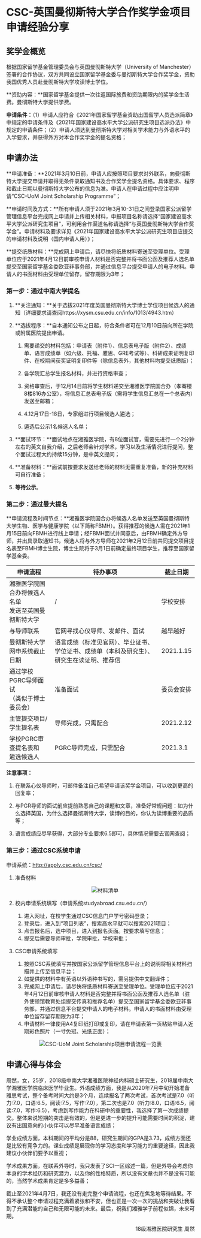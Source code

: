 # CSC-英国曼彻斯特大学合作奖学金项目申请经验分享

## 奖学金概览

根据国家留学基金管理委员会与英国曼彻斯特大学（University of Manchester）签署的合作协议，双方共同设立国家留学基金委与曼彻斯特大学合作奖学金，资助我国优秀人员赴曼彻斯特大学攻读博士学位。

**资助内容：**国家留学基金提供一次往返国际旅费和资助期限内的奖学金生活费。曼彻斯特大学提供学费。

**申请条件：**（1）申请人应符合《2021年国家留学基金资助出国留学人员选派简章》中规定的申请条件及《2021年国家建设高水平大学公派研究生项目选派办法》中规定的申请条件；（2）申请人须达到曼彻斯特大学对相关学术能力与外语水平的入学要求，并获得外方对本合作奖学金的提名资格；

## 申请办法

**申请准备：**2021年3月10日前，申请人应按照项目要求对外联系，向曼彻斯特大学提交申请并取得无条件录取通知书及合作奖学金提名资格。具体要求、程序和截止日期以曼彻斯特大学公布的信息为准。申请人在申请过程中应注明申请“CSC-UoM Joint Scholarship Programme”；

**申请时间及方式：**所有申请人须于2021年3月10-31日之间登录国家公派留学管理信息平台完成网上申请并上传相关材料，申报项目名称请选择“国家建设高水平大学公派研究生项目”，可利用合作渠道名称请选择“与英国曼彻斯特大学合作奖学金”。申请材料及要求详见《2021年国家建设高水平大学公派研究生项目应提交的申请材料及说明（国内申请人用）》；

**提交纸质材料：**完成网上申请后，请尽快将纸质材料寄送至受理单位。受理单位应于2021年4月12日前审核申请人材料是否完整并将书面公函及推荐人选名单提交至国家留学基金委欧亚非事务部，并通过信息平台提交申请人的电子材料。申请人的书面材料由受理单位留存，留存期限为3年；

### 第一步：通过中南大学提名

1. **关注通知：**关于选拔2021年度英国曼彻斯特大学博士学位项目候选人的通知（详细要求请查阅https://xysm.csu.edu.cn/info/1013/4943.htm）

2. **选拔程序：**自本通知公布之日起，符合条件者可在12月10日前向所在学院或附属医院提出申请。
    1. 需要递交的材料包括：申请表（附件1）、信息表电子版（附件2）、成绩单、语言成绩单（如六级、托福、雅思、GRE考试等）、科研成果证明复印件、在校期间获奖证明复印件等（除信息表外，其他材料均提交纸质版）；

    2. 各学院汇总学生报名材料，并进行资格审查；

    3. 资格审查后，于12月14日前将学生材料递交至湘雅医学院国合办（孝骞楼8楼816办公室），将信息汇总表电子版（需将学生信息汇总在一个总表内）发送至邮箱；

    4. 4.12月17日-18日，专家组进行项目候选人遴选；

    5. 遴选后公示1名候选人名单；

3. **面试环节：**面试地点在湘雅医学院，有8位面试官，需要先进行一个2分钟左右的英文自我介绍，之后老师会针对学术，学习以及生活情况进行提问，整个面试过程大约持续15分钟，是中英文提问；

4. **准备材料：**面试前按要求发送给老师的材料无需重复准备，新的补充材料可自行准备；

5. **等待公示**。

### 第二步：通过曼大提名

**申请流程及时间节点：**湘雅医学院国合办将候选人名单发送至英国曼彻斯特大学生物、医学与健康学院（以下简称FBMH）。获得推荐的候选人需在2021年1月15日前向FBMH进行线上申请；经FBMH面试并同意后，由FBMH确定外方导师，并出具录取通知书，候选人将与外方导师在2021年2月12日前共同提交项目提名表至FBMH博士生院，博士生院将于3月1日前确定最终项目学生，推荐至国家留学基金委。

|申请流程|待办事项|截止日期|
|----|----|----|
|湘雅医学院国合办将候选人名单<br/>发送至英国曼彻斯特大学|/|学校安排|
|与导师联系|官网寻找心仪导师、发邮件、面试|越早越好|
|曼彻斯特大学网申系统截止日期|语言成绩（标准见官网）、毕业证书、学位证书、成绩单（本科及研究生）、研究生在读证明、推荐信|2021.1.15|
|通过学校PGRC导师面试<br/>（类似于博士委员会）|准备面试|委员会安排|
|主管提交项目/学生提名表|导师完成，只需配合|2021.2.12|
|学校PGRC审查提名表和<br/>遴选候选人|PGRC导师完成，只需配合|2021.3.1|

**注意事项：**

1. 在联系心仪导师时，可邮件备注自己希望申请该奖学金项目，可以收到更高的回复率；

2. 与PGR导师的面试前应提前熟悉自己的课题和文章，准备好常规问题：如为什么选择英国，为什么选择曼彻斯特大学，读博的目的，你认为读博重要的品质等；

3. 语言成绩应尽早获得，大部分专业要求6.5即可，具体情况需要去官网查阅；

### 第三步：通过CSC系统申请

申请系统：http://apply.csc.edu.cn/csc/

1. 准备材料
    <div align=center>
    <img src="https://xunlutzp.gitee.io/Image/Ch8_4_1.png" alt="材料清单">
    </div>

2. 校内申请系统填写（申请系统studyabroad.csu.edu.cn/）
    1. 进入网址，在校学生通过CSC信息门户学号密码登录；
    2. 登录后，进入到“项目列表”，搜索高水平就可以搜索2021项目；
    3. 点击报名后，选中项目，进入到报名页面。按要求填写信息；
    4. 提交后需要导师审批，学院审批，学校审批；

3. CSC申请系统填写
    1. 按照CSC系统填写并按国家公派留学管理信息平台上的说明将相关材料扫描并上传至信息平台；
    2. 如提供的材料中有英语以外语种书写的，需另提供中文翻译件；
    3. 完成网上申请后，请尽快将纸质材料寄送至受理单位。受理单位应于2021年4月12日前审核申请人材料是否完整并将书面公函及推荐人选名单（驻外使领馆教育处组提交传真和推荐名单）提交至国家留学基金委欧亚非事务部，并通过信息平台提交申请人的电子材料。申请人的书面材料由受理单位留存留存期限为3年；
    4. 申请材料一律使用A4复印纸打印或复印，请在申请表第一页粘贴申请人近期彩色照片（一寸免冠、光纸正面）；

<div align=center>
<img src="https://xunlutzp.gitee.io/Image/Ch8_4_2.png" alt="CSC-UoM Joint Scholarship项目申请流程一览表">
</div>

## 申请心得与体会

周然，女，25岁，2018级中南大学湘雅医院神经内科硕士研究生，2018届中南大学湘雅医学院临床医学毕业生。外语成绩方面，我是从2020年7月中旬开始准备雅思考试，整个备考时间大约是3个月，连续报名了两次考试，首次考试是7.0（听力:7.0，口语:6.5，阅读:7.5，写作:7.0），第二次也是7.0（听力:8.0，口语:6.5，阅读:7.0，写作:6.5），考虑到写作能力在科研中的重要性，我选择了第一次成绩提交。整体来说短期的突击是有效的，但是更进一步的提升可能需要时间的积淀，建议有出国意向的小伙伴可以尽早准备语言成绩；

学业成绩方面，本科期间的平均分是88，研究生期间的GPA是3.73，成绩方面还是比较有竞争力的。课业成绩是展现你的学习态度和学习能力的重要途径，因此我建议小伙伴们要予以重视；

学术成果方面，在联系外导时，我只发表了SCI一区综述一篇，但是外导会考虑你本身的学术经历和研究潜力，以及你的性格特质，所以没有文章也并不是没有可能的，当然学术成果肯定是多多益善；

截止至2021年4月7日，我还没有走完整个申请流程，也还在焦急地等待结果。不得不承认整个申请过程充满着紧张和不安，但也正是一次一次的挑战和突破让我看到了充满潜能的自己和无限可能的未来。最后，祝我们湘雅学子前程似锦，未来可期。

<p align="right">18级湘雅医院研究生 周然</p>